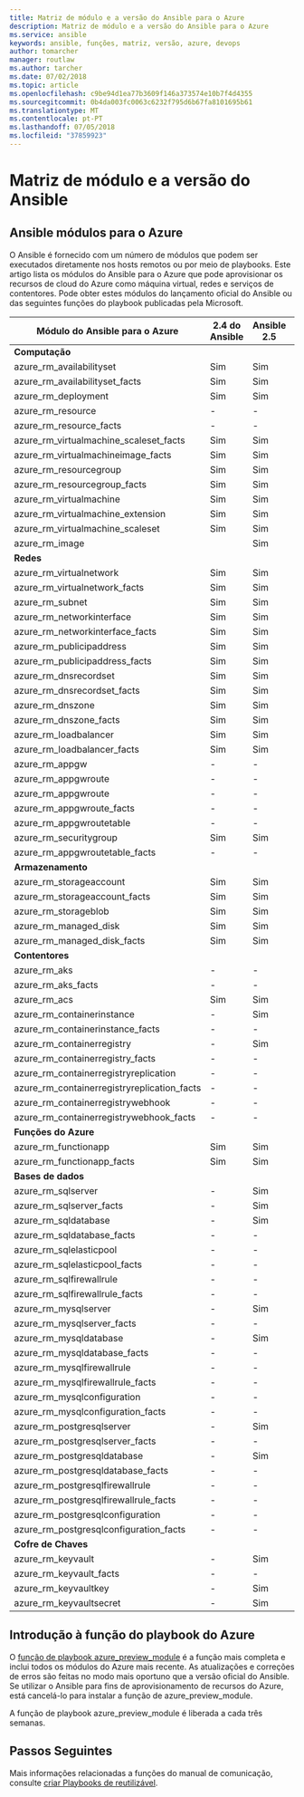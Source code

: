 ```yaml
---
title: Matriz de módulo e a versão do Ansible para o Azure
description: Matriz de módulo e a versão do Ansible para o Azure
ms.service: ansible
keywords: ansible, funções, matriz, versão, azure, devops
author: tomarcher
manager: routlaw
ms.author: tarcher
ms.date: 07/02/2018
ms.topic: article
ms.openlocfilehash: c9be94d1ea77b3609f146a373574e10b7f4d4355
ms.sourcegitcommit: 0b4da003fc0063c6232f795d6b67fa8101695b61
ms.translationtype: MT
ms.contentlocale: pt-PT
ms.lasthandoff: 07/05/2018
ms.locfileid: "37859923"
---
```

# <a name="ansible-module-and-version-matrix"></a>Matriz de módulo e a versão do Ansible

## <a name="ansible-modules-for-azure"></a>Ansible módulos para o Azure
O Ansible é fornecido com um número de módulos que podem ser executados diretamente nos hosts remotos ou por meio de playbooks.
Este artigo lista os módulos do Ansible para o Azure que pode aprovisionar os recursos de cloud do Azure como máquina virtual, redes e serviços de contentores. Pode obter estes módulos do lançamento oficial do Ansible ou das seguintes funções do playbook publicadas pela Microsoft.

| Módulo do Ansible para o Azure                   |  2.4 do Ansible |  Ansible 2.5 |  Ansible 2.6 |  Função do playbook [azure_preview_module](#introduction-to-azurepreviewmodule) | 
|---------------------------------------------|--------------|--------------|-----------------------------|-------------------------------------| 
| **Computação**                    |           |                          |                          |                                  | 
| azure_rm_availabilityset                    | Sim          | Sim                         | Sim          | Sim                                 | 
| azure_rm_availabilityset_facts              | Sim          | Sim                         | Sim          | Sim                                 | 
| azure_rm_deployment                         | Sim          | Sim                         | Sim          | Sim                                 | 
| azure_rm_resource                           | -            | -                           | Sim          | Sim                                 | 
| azure_rm_resource_facts                     | -            | -                           | Sim          | Sim                                 | 
| azure_rm_virtualmachine_scaleset_facts      | Sim          | Sim                         | Sim          | Sim                                 | 
| azure_rm_virtualmachineimage_facts          | Sim          | Sim                         | Sim          | Sim                                 | 
| azure_rm_resourcegroup                      | Sim          | Sim                         | Sim          | Sim                                 | 
| azure_rm_resourcegroup_facts                | Sim          | Sim                         | Sim          | Sim                                 | 
| azure_rm_virtualmachine                     | Sim          | Sim                         | Sim          | Sim                                 | 
| azure_rm_virtualmachine_extension           | Sim          | Sim                         | Sim          | Sim                                 | 
| azure_rm_virtualmachine_scaleset            | Sim          | Sim                         | Sim          | Sim                                 | 
| azure_rm_image                              |              | Sim                         | Sim          | Sim                                 | 
| **Redes**                    |           |                          |                          |                                  | 
| azure_rm_virtualnetwork                     | Sim          | Sim                         | Sim          | Sim                                 | 
| azure_rm_virtualnetwork_facts               | Sim          | Sim                         | Sim          | Sim                                 | 
| azure_rm_subnet                             | Sim          | Sim                         | Sim          | Sim                                 | 
| azure_rm_networkinterface                   | Sim          | Sim                         | Sim          | Sim                                 | 
| azure_rm_networkinterface_facts             | Sim          | Sim                         | Sim          | Sim                                 | 
| azure_rm_publicipaddress                    | Sim          | Sim                         | Sim          | Sim                                 | 
| azure_rm_publicipaddress_facts              | Sim          | Sim                         | Sim          | Sim                                 | 
| azure_rm_dnsrecordset                       | Sim          | Sim                         | Sim          | Sim                                 | 
| azure_rm_dnsrecordset_facts                 | Sim          | Sim                         | Sim          | Sim                                 | 
| azure_rm_dnszone                            | Sim          | Sim                         | Sim          | Sim                                 | 
| azure_rm_dnszone_facts                      | Sim          | Sim                         | Sim          | Sim                                 | 
| azure_rm_loadbalancer                       | Sim          | Sim                         | Sim          | Sim                                 | 
| azure_rm_loadbalancer_facts                 | Sim          | Sim                         | Sim          | Sim                                 | 
| azure_rm_appgw                              | -            | -                           | -            | Sim                                 | 
| azure_rm_appgwroute                         | -            | -                           | -            | Sim                                 | 
| azure_rm_appgwroute                         | -            | -                           | -            | Sim                                 |
| azure_rm_appgwroute_facts                   | -            | -                           | -            | Sim                                 |
| azure_rm_appgwroutetable                    | -            | -                           | -            | Sim                                 |
| azure_rm_securitygroup                      | Sim          | Sim                         | Sim          | Sim                                 | 
| azure_rm_appgwroutetable_facts              | -            | -                           | -            | Sim                                 | 
| **Armazenamento**                    |           |                          |                          |                                  | 
| azure_rm_storageaccount                     | Sim          | Sim                         | Sim          | Sim                                 | 
| azure_rm_storageaccount_facts               | Sim          | Sim                         | Sim          | Sim                                 | 
| azure_rm_storageblob                        | Sim          | Sim                         | Sim          | Sim                                 | 
| azure_rm_managed_disk                       | Sim          | Sim                         | Sim          | Sim                                 | 
| azure_rm_managed_disk_facts                 | Sim          | Sim                         | Sim          | Sim                                 | 
| **Contentores**                    |           |                          |                          |                                  | 
| azure_rm_aks                                | -            | -                           | Sim          | Sim                                 | 
| azure_rm_aks_facts                          | -            | -                           | Sim          | Sim                                 | 
| azure_rm_acs                                | Sim          | Sim                         | Sim          | Sim                                 | 
| azure_rm_containerinstance                  | -            | Sim                         | Sim          | Sim                                 | 
| azure_rm_containerinstance_facts            | -            | -                           | -            | Sim                                 | 
| azure_rm_containerregistry                  | -            | Sim                         | Sim          | Sim                                 | 
| azure_rm_containerregistry_facts            | -            | -                           | -            | Sim                                 | 
| azure_rm_containerregistryreplication       | -            | -                           | -            | Sim                                 | 
| azure_rm_containerregistryreplication_facts | -            | -                           | -            | Sim                                 | 
| azure_rm_containerregistrywebhook           | -            | -                           | -            | Sim                                 | 
| azure_rm_containerregistrywebhook_facts     | -            | -                           | -            | Sim                                 | 
| **Funções do Azure**                    |           |                          |                          |                                  | 
| azure_rm_functionapp                        | Sim          | Sim                         | Sim          | Sim                                 | 
| azure_rm_functionapp_facts                  | Sim          | Sim                         | Sim          | Sim                                 | 
| **Bases de dados**                    |           |                          |                          |                                  | 
| azure_rm_sqlserver                          | -            | Sim                         | Sim          | Sim                                 | 
| azure_rm_sqlserver_facts                    | -            | Sim                         | Sim          | Sim                                 | 
| azure_rm_sqldatabase                        | -            | Sim                         | Sim          | Sim                                 | 
| azure_rm_sqldatabase_facts                  | -            | -                           | -            | Sim                                 | 
| azure_rm_sqlelasticpool                     | -            | -                           | -            | Sim                                 | 
| azure_rm_sqlelasticpool_facts               | -            | -                           | -            | Sim                                 | 
| azure_rm_sqlfirewallrule                    | -            | -                           | -            | Sim                                 | 
| azure_rm_sqlfirewallrule_facts              | -            | -                           | -            | Sim                                 | 
| azure_rm_mysqlserver                        | -            | Sim                         | Sim          | Sim                                 | 
| azure_rm_mysqlserver_facts                  | -            | -                           | -            | Sim                                 | 
| azure_rm_mysqldatabase                      | -            | Sim                         | Sim          | Sim                                 | 
| azure_rm_mysqldatabase_facts                | -            | -                           | -            | Sim                                 | 
| azure_rm_mysqlfirewallrule                  | -            | -                           | -            | Sim                                 | 
| azure_rm_mysqlfirewallrule_facts            | -            | -                           | -            | Sim                                 | 
| azure_rm_mysqlconfiguration                 | -            | -                           | -            | Sim                                 | 
| azure_rm_mysqlconfiguration_facts           | -            | -                           | -            | Sim                                 | 
| azure_rm_postgresqlserver                   | -            | Sim                         | Sim          | Sim                                 | 
| azure_rm_postgresqlserver_facts             | -            | -                           | -            | Sim                                 | 
| azure_rm_postgresqldatabase                 | -            | Sim                         | Sim          | Sim                                 | 
| azure_rm_postgresqldatabase_facts           | -            | -                           | -            | Sim                                 | 
| azure_rm_postgresqlfirewallrule             | -            | -                           | -            | Sim                                 | 
| azure_rm_postgresqlfirewallrule_facts       | -            | -                           | -            | Sim                                 | 
| azure_rm_postgresqlconfiguration            | -            | -                           | -            | Sim                                 | 
| azure_rm_postgresqlconfiguration_facts      | -            | -                           | -            | Sim                                 | 
| **Cofre de Chaves**                    |           |                          |                          |                                  | 
| azure_rm_keyvault                           | -            | Sim                         | Sim          | Sim                                 |
| azure_rm_keyvault_facts                     | -            | -                           | -            | Sim                                 |
| azure_rm_keyvaultkey                        | -            | Sim                         | Sim          | Sim                                 |
| azure_rm_keyvaultsecret                     | -            | Sim                         | Sim          | Sim                                 |


## <a name="introduction-to-playbook-role-for-azure"></a>Introdução à função do playbook do Azure
O [função de playbook azure_preview_module](https://galaxy.ansible.com/Azure/azure_preview_modules/) é a função mais completa e inclui todos os módulos do Azure mais recente. As atualizações e correções de erros são feitas no modo mais oportuno que a versão oficial do Ansible. Se utilizar o Ansible para fins de aprovisionamento de recursos do Azure, está cancelá-lo para instalar a função de azure_preview_module.

A função de playbook azure_preview_module é liberada a cada três semanas.

## <a name="next-steps"></a>Passos Seguintes
Mais informações relacionadas a funções do manual de comunicação, consulte [criar Playbooks de reutilizável](http://docs.ansible.com/ansible/latest/playbooks_reuse.html). 
